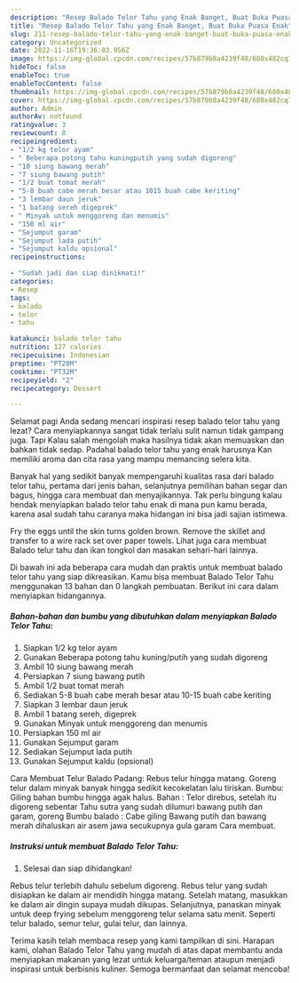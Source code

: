 ```yaml
---
description: "Resep Balado Telor Tahu yang Enak Banget, Buat Buka Puasa Enak"
title: "Resep Balado Telor Tahu yang Enak Banget, Buat Buka Puasa Enak"
slug: 211-resep-balado-telor-tahu-yang-enak-banget-buat-buka-puasa-enak
category: Uncategorized
date: 2022-11-16T19:36:03.956Z
image: https://img-global.cpcdn.com/recipes/57b879b8a4239f48/680x482cq70/balado-telor-tahu-foto-resep-utama.jpg
hideToc: false
enableToc: true
enableTocContent: false
thumbnail: https://img-global.cpcdn.com/recipes/57b879b8a4239f48/680x482cq70/balado-telor-tahu-foto-resep-utama.jpg
cover: https://img-global.cpcdn.com/recipes/57b879b8a4239f48/680x482cq70/balado-telor-tahu-foto-resep-utama.jpg
author: Admin
authorAv: notfound
ratingvalue: 3
reviewcount: 8
recipeingredient:
- "1/2 kg telor ayam"
- " Beberapa potong tahu kuningputih yang sudah digoreng"
- "10 siung bawang merah"
- "7 siung bawang putih"
- "1/2 buat tomat merah"
- "5-8 buah cabe merah besar atau 1015 buah cabe keriting"
- "3 lembar daun jeruk"
- "1 batang sereh digeprek"
- " Minyak untuk menggoreng dan menumis"
- "150 ml air"
- "Sejumput garam"
- "Sejumput lada putih"
- "Sejumput kaldu opsional"
recipeinstructions:

- "Sudah jadi dan siap dinikmati!"
categories:
- Resep
tags:
- balado
- telor
- tahu

katakunci: balado telor tahu 
nutrition: 127 calories
recipecuisine: Indonesian
preptime: "PT20M"
cooktime: "PT32M"
recipeyield: "2"
recipecategory: Dessert

---
```



Selamat pagi Anda sedang mencari inspirasi resep balado telor tahu yang lezat? Cara menyiapkannya sangat tidak terlalu sulit namun tidak gampang juga. Tapi Kalau salah mengolah maka hasilnya tidak akan memuaskan dan bahkan tidak sedap. Padahal balado telor tahu yang enak harusnya Kan memiliki aroma dan cita rasa yang mampu memancing selera kita.


Banyak hal yang sedikit banyak mempengaruhi kualitas rasa dari balado telor tahu, pertama dari jenis bahan, selanjutnya pemilihan bahan segar dan bagus, hingga cara membuat dan menyajikannya. Tak perlu bingung kalau hendak menyiapkan balado telor tahu enak di mana pun kamu berada, karena asal sudah tahu caranya maka hidangan ini bisa jadi sajian istimewa.

Fry the eggs until the skin turns golden brown. Remove the skillet and transfer to a wire rack set over paper towels. Lihat juga cara membuat Balado telur tahu dan ikan tongkol dan masakan sehari-hari lainnya.


Di bawah ini ada beberapa cara mudah dan praktis untuk membuat balado telor tahu yang siap dikreasikan. Kamu bisa membuat Balado Telor Tahu menggunakan 13 bahan dan 0 langkah pembuatan. Berikut ini cara dalam menyiapkan hidangannya.

<!--inarticleads1-->

##### Bahan-bahan dan bumbu yang dibutuhkan dalam menyiapkan Balado Telor Tahu:

1. Siapkan 1/2 kg telor ayam
1. Gunakan  Beberapa potong tahu kuning/putih yang sudah digoreng
1. Ambil 10 siung bawang merah
1. Persiapkan 7 siung bawang putih
1. Ambil 1/2 buat tomat merah
1. Sediakan 5-8 buah cabe merah besar atau 10-15 buah cabe keriting
1. Siapkan 3 lembar daun jeruk
1. Ambil 1 batang sereh, digeprek
1. Gunakan  Minyak untuk menggoreng dan menumis
1. Persiapkan 150 ml air
1. Gunakan Sejumput garam
1. Sediakan Sejumput lada putih
1. Gunakan Sejumput kaldu (opsional)


Cara Membuat Telur Balado Padang: Rebus telur hingga matang. Goreng telur dalam minyak banyak hingga sedikit kecokelatan lalu tiriskan. Bumbu: Giling bahan bumbu hingga agak halus. Bahan : Telor direbus, setelah itu digoreng sebentar Tahu sutra yang sudah dilumuri bawang putih dan garam, goreng Bumbu balado : Cabe giling Bawang putih dan bawang merah dihaluskan air asem jawa secukupnya gula garam Cara membuat. 

<!--inarticleads2-->

##### Instruksi untuk membuat Balado Telor Tahu:


1. Selesai dan siap dihidangkan!

Rebus telur terlebih dahulu sebelum digoreng. Rebus telur yang sudah disiapkan ke dalam air mendidih hingga matang. Setelah matang, masukkan ke dalam air dingin supaya mudah dikupas. Selanjutnya, panaskan minyak untuk deep frying sebelum menggoreng telur selama satu menit. Seperti telur balado, semur telur, gulai telur, dan lainnya. 

Terima kasih telah membaca resep yang kami tampilkan di sini. Harapan kami, olahan Balado Telor Tahu yang mudah di atas dapat membantu anda menyiapkan makanan yang lezat untuk keluarga/teman ataupun menjadi inspirasi untuk berbisnis kuliner. Semoga bermanfaat dan selamat mencoba!
